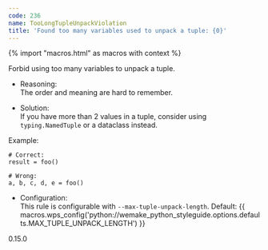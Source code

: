 ```yaml
---
code: 236
name: TooLongTupleUnpackViolation
title: 'Found too many variables used to unpack a tuple: {0}'
---
```


{% import "macros.html" as macros with context %}

Forbid using too many variables to unpack a tuple.

  - Reasoning:  
    The order and meaning are hard to remember.

  - Solution:  
    If you have more than 2 values in a tuple, consider using
    `typing.NamedTuple` or a dataclass instead.

Example:

    # Correct:
    result = foo()
    
    # Wrong:
    a, b, c, d, e = foo()

  - Configuration:  
    This rule is configurable with `--max-tuple-unpack-length`. Default:
    {{ macros.wps_config('python://wemake_python_styleguide.options.defaults.MAX_TUPLE_UNPACK_LENGTH') }}

<div class="versionadded">

0.15.0

</div>